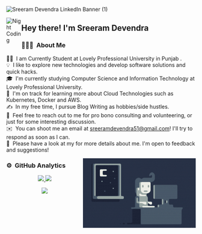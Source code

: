 
![Sreeram Devendra LinkedIn Banner (1)](https://github.com/user-attachments/assets/096492da-03b0-4638-b26f-43ba8b8c98f2)


<img alt="Night Coding" src="./assets/Hand%20Wave.gif" width='40' align="left"/><h2 align="left">Hey there! I'm Sreeram Devendra</h2>

<!-- ## 👋 &nbsp;Hey there! I'm Aditya Kanoi -->

### 👨🏻‍💻 &nbsp;About Me

👨‍💻 &nbsp;I am Currently Student at Lovely Professional University in Punjab .\
💡 &nbsp;I like to explore new technologies and develop software solutions and quick hacks.\
🎓 &nbsp;I'm currently studying Computer Science and Information Technology at Lovely Professional University.\
🌱 &nbsp;I'm on track for learning more about Cloud Technologies such as Kubernetes, Docker and AWS.\
✍️ &nbsp;In my free time, I pursue Blog Writing as hobbies/side hustles.\
💬 &nbsp;Feel free to reach out to me for pro bono consulting and volunteering, or just for some interesting discussion.\
✉️ &nbsp;You can shoot me an email at sreeramdevendra51@gmail.com! I'll try to respond as soon as I can.\
📄 &nbsp;Please have a look at my  for more details about me. I'm open to feedback and suggestions!


<img alt="Night Coding" src="https://raw.githubusercontent.com/AVS1508/AVS1508/master/assets/Night-Coding.gif" align="right"/>


### ⚙️ &nbsp;GitHub Analytics

<p align="center">
  <a href="https://github.com/Sreeramdev">
    <img height="180em" src="https://github-readme-stats-eight-theta.vercel.app/api?username=Sreeramdev&show_icons=true&theme=algolia&include_all_commits=true&count_private=true"/>
  </a>
  <a href="https://github.com/Sreeramdev">
    <img height="180em" src="https://github-readme-stats-eight-theta.vercel.app/api/top-langs/?username=Sreeramdev&layout=compact&langs_count=8&theme=algolia"/>
  </a>
</p>

<p align="center">
  <img height="180em" src="https://github-readme-streak-stats.herokuapp.com/?user=Sreeramdev&theme=dark&hide_border=true"/>
</p>



